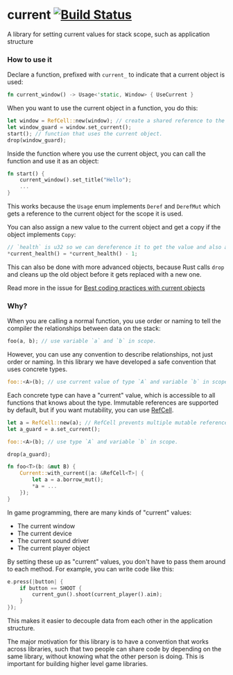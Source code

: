 current [![Build Status](https://travis-ci.org/PistonDevelopers/current.svg)](https://travis-ci.org/PistonDevelopers/current)
=======

A library for setting current values for stack scope, such as application structure

### How to use it

Declare a function, prefixed with `current_` to indicate that a current object is used:

```Rust
fn current_window() -> Usage<'static, Window> { UseCurrent }
```

When you want to use the current object in a function, you do this:

```Rust
let window = RefCell::new(window); // create a shared reference to the object
let window_guard = window.set_current();
start(); // function that uses the current object.
drop(window_guard);
```

Inside the function where you use the current object, you can call the function and use it as an object:

```Rust
fn start() {
    current_window().set_title("Hello");
    ...
}
```

This works because the `Usage` enum implements `Deref` and `DerefMut` which gets a reference to the current object for the scope it is used.

You can also assign a new value to the current object and get a copy if the object implements `Copy`:

```Rust
// `health` is u32 so we can dereference it to get the value and also assign a new one.
*current_health() = *current_health() - 1;
```

This can also be done with more advanced objects, because Rust calls `drop` and cleans up the old object before it gets replaced with a new one.

Read more in the issue for [Best coding practices with current objects](https://github.com/PistonDevelopers/current/issues/15)

### Why?

When you are calling a normal function, you use order or naming to tell the compiler the relationships between data on the stack:

```Rust
foo(a, b); // use variable `a` and `b` in scope.
```

However, you can use any convention to describe relationships, not just order or naming.
In this library we have developed a safe convention that uses concrete types.

```Rust
foo::<A>(b); // use current value of type `A` and variable `b` in scope.
```

Each concrete type can have a "current" value,
which is accessible to all functions that knows about the type.
Immutable references are supported by default,
but if you want mutability, you can use [RefCell](http://doc.rust-lang.org/std/cell/struct.RefCell.html).

```Rust
let a = RefCell::new(a); // RefCell prevents multiple mutable references at run time.
let a_guard = a.set_current();

foo::<A>(b); // use type `A` and variable `b` in scope.

drop(a_guard);

fn foo<T>(b: &mut B) {
    Current::with_current(|a: &RefCell<T>| {
        let a = a.borrow_mut();
        *a = ...
    });
}
```

In game programming, there are many kinds of "current" values:

* The current window
* The current device
* The current sound driver
* The current player object

By setting these up as "current" values, you don't have to pass them around to each method.
For example, you can write code like this:

```Rust
e.press(|button| {
    if button == SHOOT {
        current_gun().shoot(current_player().aim);
    }
});
```

This makes it easier to decouple data from each other in the application structure.

The major motivation for this library is to have a convention that works across libraries,
such that two people can share code by depending on the same library,
without knowing what the other person is doing.
This is important for building higher level game libraries.

